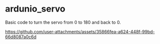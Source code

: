 # ardunio_servo

Basic code to turn the servo from 0 to 180 and back to 0.



https://github.com/user-attachments/assets/35866fea-a624-448f-99bd-66d8087a0c6d

